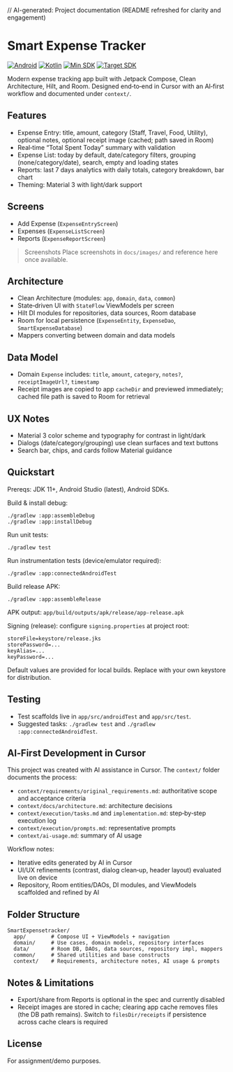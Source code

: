// AI-generated: Project documentation (README refreshed for clarity and engagement)

# Smart Expense Tracker

[![Android](https://img.shields.io/badge/Android-Compose-3DDC84?logo=android&logoColor=white)](https://developer.android.com/jetpack/compose)
[![Kotlin](https://img.shields.io/badge/Kotlin-1.9%2B-7F52FF?logo=kotlin&logoColor=white)](https://kotlinlang.org/)
[![Min SDK](https://img.shields.io/badge/minSdk-24-informational)](#)
[![Target SDK](https://img.shields.io/badge/targetSdk-36-informational)](#)

Modern expense tracking app built with Jetpack Compose, Clean Architecture, Hilt, and Room. Designed end‑to‑end in Cursor with an AI‑first workflow and documented under `context/`.

## Features
- Expense Entry: title, amount, category (Staff, Travel, Food, Utility), optional notes, optional receipt image (cached; path saved in Room)
- Real‑time “Total Spent Today” summary with validation
- Expense List: today by default, date/category filters, grouping (none/category/date), search, empty and loading states
- Reports: last 7 days analytics with daily totals, category breakdown, bar chart
- Theming: Material 3 with light/dark support

## Screens
- Add Expense (`ExpenseEntryScreen`)
- Expenses (`ExpenseListScreen`)
- Reports (`ExpenseReportScreen`)

> Screenshots
> Place screenshots in `docs/images/` and reference here once available.

## Architecture
- Clean Architecture (modules: `app`, `domain`, `data`, `common`)
- State‑driven UI with `StateFlow` ViewModels per screen
- Hilt DI modules for repositories, data sources, Room database
- Room for local persistence (`ExpenseEntity`, `ExpenseDao`, `SmartExpenseDatabase`)
- Mappers converting between domain and data models

## Data Model
- Domain `Expense` includes: `title`, `amount`, `category`, `notes?`, `receiptImageUrl?`, `timestamp`
- Receipt images are copied to app `cacheDir` and previewed immediately; cached file path is saved to Room for retrieval

## UX Notes
- Material 3 color scheme and typography for contrast in light/dark
- Dialogs (date/category/grouping) use clean surfaces and text buttons
- Search bar, chips, and cards follow Material guidance

## Quickstart
Prereqs: JDK 11+, Android Studio (latest), Android SDKs.

Build & install debug:

```
./gradlew :app:assembleDebug
./gradlew :app:installDebug
```

Run unit tests:

```
./gradlew test
```

Run instrumentation tests (device/emulator required):

```
./gradlew :app:connectedAndroidTest
```

Build release APK:

```
./gradlew :app:assembleRelease
```

APK output: `app/build/outputs/apk/release/app-release.apk`

Signing (release): configure `signing.properties` at project root:

```
storeFile=keystore/release.jks
storePassword=...
keyAlias=...
keyPassword=...
```

Default values are provided for local builds. Replace with your own keystore for distribution.

## Testing
- Test scaffolds live in `app/src/androidTest` and `app/src/test`.
- Suggested tasks: `./gradlew test` and `./gradlew :app:connectedAndroidTest`.

## AI‑First Development in Cursor
This project was created with AI assistance in Cursor. The `context/` folder documents the process:
- `context/requirements/original_requirements.md`: authoritative scope and acceptance criteria
- `context/docs/architecture.md`: architecture decisions
- `context/execution/tasks.md` and `implementation.md`: step‑by‑step execution log
- `context/execution/prompts.md`: representative prompts
- `context/ai-usage.md`: summary of AI usage

Workflow notes:
- Iterative edits generated by AI in Cursor
- UI/UX refinements (contrast, dialog clean‑up, header layout) evaluated live on device
- Repository, Room entities/DAOs, DI modules, and ViewModels scaffolded and refined by AI

## Folder Structure
```
SmartExpensetracker/
  app/        # Compose UI + ViewModels + navigation
  domain/     # Use cases, domain models, repository interfaces
  data/       # Room DB, DAOs, data sources, repository impl, mappers
  common/     # Shared utilities and base constructs
  context/    # Requirements, architecture notes, AI usage & prompts
```

## Notes & Limitations
- Export/share from Reports is optional in the spec and currently disabled
- Receipt images are stored in cache; clearing app cache removes files (the DB path remains). Switch to `filesDir/receipts` if persistence across cache clears is required

## License
For assignment/demo purposes.


